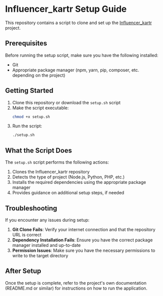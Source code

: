 # Influencer_kartr Setup Guide

This repository contains a script to clone and set up the [Influencer_kartr](https://github.com/Shadowmage-commits/Influencer_kartr.git) project.

## Prerequisites

Before running the setup script, make sure you have the following installed:
- Git
- Appropriate package manager (npm, yarn, pip, composer, etc. depending on the project)

## Getting Started

1. Clone this repository or download the `setup.sh` script
2. Make the script executable:
   ```bash
   chmod +x setup.sh
   ```
3. Run the script:
   ```bash
   ./setup.sh
   ```

## What the Script Does

The `setup.sh` script performs the following actions:
1. Clones the Influencer_kartr repository
2. Detects the type of project (Node.js, Python, PHP, etc.)
3. Installs the required dependencies using the appropriate package manager
4. Provides guidance on additional setup steps, if needed

## Troubleshooting

If you encounter any issues during setup:

1. **Git Clone Fails**: Verify your internet connection and that the repository URL is correct
2. **Dependency Installation Fails**: Ensure you have the correct package manager installed and up-to-date
3. **Permission Issues**: Make sure you have the necessary permissions to write to the target directory

## After Setup

Once the setup is complete, refer to the project's own documentation (README.md or similar) for instructions on how to run the application.

